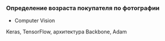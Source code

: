 ### Определение возраста покупателя по фотографии 
- Computer Vision

Keras, TensorFlow, архитектура Backbone, Adam

